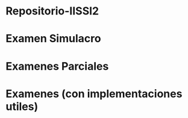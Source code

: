 # Repositorio-IISSI2

# Examen Simulacro

# Examenes Parciales

# Examenes (con implementaciones utiles) 



